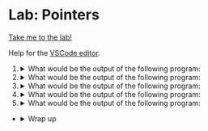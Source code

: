 # Lab: Pointers

[Take me to the lab!](https://kodekloud.com/topic/lab-pointers-in-functions/)

Help for the [VSCode editor](https://github.com/kodekloudhub/community-faq/blob/main/docs/vscode-tips.md).

1.  <details>
    <summary>What would be the output of the following program:</summary>

    Note: add package and import statements as needed

    ```go
    func modify(numbers ...int) {
        for i := range numbers {
                numbers[i] -= 5
        }
    }
    func main() {
        arr := []int{10, 20, 30}
        fmt.Println(arr)
        modify(arr...)
        fmt.Println(arr)
    }
    ```

    * [10 20 30]<br/>[5 15 25]
    * [10 20 30]<br/>[10 20 30]
    * [10 20 30]<br/>[15 25 35]
    * Error

    <details>
    <summary>Reveal</summary>

    > [10 20 30]<br/>[5 15 25]

    * Create a slice of `int` with 3 values
    * Print it
    * Call the function `modify` which takes a variadic argument. The slice is passed by reference, meaning that if it modifies the values in the slice, then the caller sees the change. Slice data is always passed by reference as they behave like pointers.
    * Hence in the final `Println` we see that 5 has bee subtracted from all values.

    </details>
    </details>

1.  <details>
    <summary>What would be the output of the following program:</summary>

    Note: add package and import statements as needed

    ```go
    func modify(numbers [3]int) {
        for i := range numbers {
            numbers[i] -= 5
        }
    }
    func main() {
        arr := [3]int{10, 20, 30}
        fmt.Println(arr)
        modify(arr)
        fmt.Println(arr)
    }
    ```

    * [10 20 30]<br/>[5 15 25]
    * [10 20 30]<br/>[10 20 30]
    * [10 20 30]<br/>[15 25 35]
    * Error

    <details>
    <summary>Reveal</summary>

    > [10 20 30]<br/>[10 20 30]

    * This time an array has been declared, not a slice
    * Arrays are passed by value, therefore the `modify` function receives *a copy* of the array. The caller's array is not modified.

    </details>
    </details>

1.  <details>
    <summary>What would be the output of the following program:</summary>

    Note: add package and import statements as needed

    ```go
    func modify(numbers *[3]int) {
        for i := range numbers {
                numbers[i] -= 5
        }
    }
    func main() {
        arr := [3]int{10, 20, 30}
        fmt.Println(arr)
        modify(arr)
        fmt.Println(arr)
    }
    ```

    * [10 20 30]<br/>[5 15 25]
    * [10 20 30]<br/>[10 20 30]
    * [10 20 30]<br/>[15 25 35]
    * Error

    <details>
    <summary>Reveal</summary>

    > Error

    * The program will not compile since the `modify` function expects a pointer to an array of `[3]int`.
    * The call `modify(arr)` is passing the array itself, not a pointer to it.

    </details>
    </details>

1.  <details>
    <summary>What would be the output of the following program:</summary>

    Note: add package and import statements as needed

    ```go
    func modify(s *string) {
        *s = strings.ToUpper(*s)
    }

    func main() {
        s := "hello"
        fmt.Println(s)
        modify(&s)
        fmt.Println(s)
    }
    ```

    * hello HELLO
    * hello<br/>HELLO
    * HELLO hello
    * hello

    <details>
    <summary>Reveal</summary>

    > hello<br/>HELLO

    You must add `strings` as an import to use `ToUpper`

    * Initialize a string variable `s` with value `hello`, then print it.
    * The `modify` function takes a pointer to string, converts the value it is pointing to to upper case, then stores the conversion back in the variable being pointed to, i.e. it will modify the caller's variable.
    * `main` calls `modify` passing the address of the variable `s` - i.e. providing a pointer to `s`
    * Print the end result, which is now upper cased.
    * There is a newline in the output because `Println` was called twice and `Println` always appends a newline.

    </details>
    </details>

1.  <details>
    <summary>What would be the output of the following program:</summary>

    Note: add package and import statements as needed

    ```go
    func modify(s map[string]int) {
        s["A"] = 100
    }
    func main() {
        ascii_codes := map[string]int{}
        ascii_codes["A"] = 65
        fmt.Println(ascii_codes)
        modify(ascii_codes)
        fmt.Println(ascii_codes)
    }
    ```

    * map[A:65]<br/>map[A:65]
    * map[A:65]<br/>map[A:100]
    * [A:65]<br/>[A:100]
    * [A:65]<br/>[A:65]

    <details>
    <summary>Reveal</summary>

    > map[A:65]<br/>map[A:100]

    * When a map is printed, it is always printed like `map[...]` so two answers can be ruled out immediately.
    * Maps are always passed by reference in function calls, therefore `modify` will modify the `ascii_codes` map and the modification is seen in the second print.

    </details>
    </details>

*   <details>
    <summary>Wrap up</summary>

    * Slices and maps are always passed by reference so they behave like pointers to the caller's data when used as function arguments. If a function modifies a slice or a map argument, the change will affect the caller.
    * All other types, including arrays are passed by value (a copy is made for the function to use). If you want a function to be able to modify the caller's variable, then you must use a function that takes a pointer argument like Q4, and pass the address of your variable (`&` operator) to the function.
    * When using or modifying the value being pointed to in the function, you use the dereference operator (`*`).

    </details>
